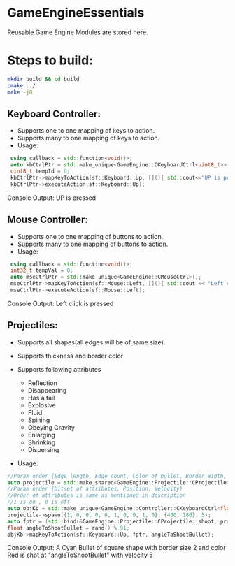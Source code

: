 # GameEngineEssentials
Reusable Game Engine Modules are stored here. 

# Steps to build:

```bash
mkdir build && cd build
cmake ../
make -j8
```

## Keyboard Controller:
* Supports one to one mapping of keys to action.
* Supports many to one mapping of keys to action.
* Usage: 
```cpp
 using callback = std::function<void()>;
 auto kbCtrlPtr = std::make_unique<GameEngine::CKeyboardCtrl<uint8_t>>();
 uint8_t tempId = 0;
 kbCtrlPtr->mapKeyToAction(sf::Keyboard::Up, [](){ std::cout<<"UP is pressed"<<std::endl; &tempId}, );
 kbCtrlPtr->executeAction(sf::Keyboard::Up); 
```
 Console Output: UP is pressed

 ## Mouse Controller:
* Supports one to one mapping of buttons to action.
* Supports many to one mapping of buttons to action.
* Usage: 
```cpp
 using callback = std::function<void()>;
 int32_t tempVal = 0;
 auto mseCtrlPtr = std::make_unique<GameEngine::CMouseCtrl>();
 mseCtrlPtr->mapKeyToAction(sf::Mouse::Left, [](){ std::cout << "Left click is pressed" << std::endl; }, &tempVal);
 mseCtrlPtr->executeAction(sf::Mouse::Left); 
```
 Console Output: Left click is pressed
  ## Projectiles:
* Supports all shapes(all edges will be of same size).
* Supports thickness and border color
* Supports following attributes
  * Reflection
  * Disappearing
  * Has a tail
  * Explosive
  * Fluid
  * Spining
  * Obeying Gravity
  * Enlarging
  * Shrinking
  * Dispersing
  
* Usage: 
```cpp
//Param order {Edge length, Edge count, Color of bullet, Border Width, Color of Border}
auto projectile = std::make_shared<GameEngine::Projectile::CProjectile>(6.f, 4, sf::Color::Cyan, 2, sf::Color::Red));
//Param order {bitset of attributes, Position, Velocity}
//Order of attributes is same as mentioned in description
//1 is on , 0 is off
auto objKb = std::make_unique<GameEngine::Controller::CKeyboardCtrl<float>>();
projectile->spawn({1, 0, 0, 0, 0, 1, 0, 0, 1, 0}, {400, 100}, 5);
auto fptr = (std::bind(&GameEngine::Projectile::CProjectile::shoot, projectile, std::placeholders::_1));
float angleToShootBullet = rand() % 91;
objKb->mapKeyToAction(sf::Keyboard::Up, fptr, angleToShootBullet);
```
 Console Output: A Cyan Bullet of square shape with border size 2 and color Red is shot at "angleToShootBullet" with velocity 5

